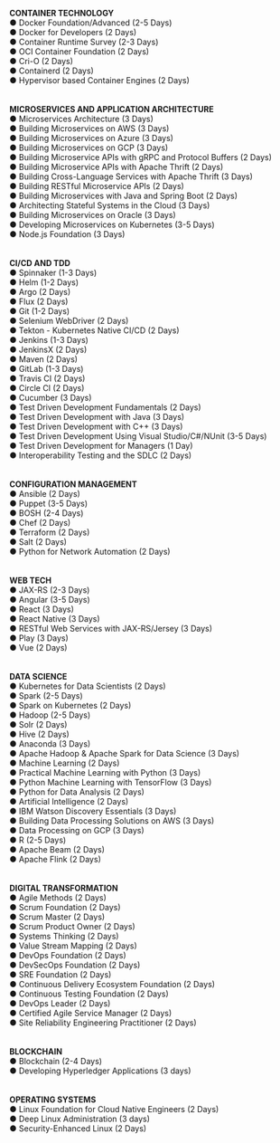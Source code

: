 **CONTAINER TECHNOLOGY** <br>
● Docker Foundation/Advanced (2-5 Days) <br>
● Docker for Developers (2 Days) <br>
● Container Runtime Survey (2-3 Days) <br>
● OCI Container Foundation (2 Days) <br>
● Cri-O (2 Days) <br>
● Containerd (2 Days) <br>
●	Hypervisor based Container Engines (2 Days) <br>
<br>
<br>
**MICROSERVICES AND APPLICATION ARCHITECTURE** <br>
● Microservices Architecture (3 Days) <br>
● Building Microservices on AWS (3 Days) <br>
● Building Microservices on Azure (3 Days) <br>
● Building Microservices on GCP (3 Days) <br>
● Building Microservice APIs with gRPC and Protocol Buffers (2 Days) <br>
● Building Microservice APIs with Apache Thrift (2 Days) <br>
● Building Cross-Language Services with Apache Thrift (3 Days) <br>
● Building RESTful Microservice APIs (2 Days) <br>
● Building Microservices with Java and Spring Boot (2 Days) <br>
● Architecting Stateful Systems in the Cloud (3 Days) <br>
● Building Microservices on Oracle (3 Days) <br>
● Developing Microservices on Kubernetes (3-5 Days) <br>
● Node.js Foundation (3 Days) <br>
<br>
<br>
**CI/CD AND TDD** <br>
● Spinnaker (1-3 Days) <br>
● Helm (1-2 Days) <br>
● Argo (2 Days) <br>
● Flux (2 Days) <br>
● Git (1-2 Days) <br>
● Selenium WebDriver (2 Days) <br>
● Tekton - Kubernetes Native CI/CD (2 Days) <br>
● Jenkins (1-3 Days) <br>
● JenkinsX (2 Days) <br>
● Maven (2 Days) <br>
● GitLab (1-3 Days) <br>
● Travis CI (2 Days) <br>
● Circle CI (2 Days) <br>
● Cucumber (3 Days) <br>
● Test Driven Development Fundamentals (2 Days) <br>
● Test Driven Development with Java (3 Days) <br>
● Test Driven Development with C++ (3 Days) <br>
● Test Driven Development Using Visual Studio/C#/NUnit (3-5 Days) <br>
● Test Driven Development for Managers (1 Day) <br>
● Interoperability Testing and the SDLC (2 Days) <br>
<br>
<br>
**CONFIGURATION MANAGEMENT** <br>
● Ansible (2 Days) <br>
● Puppet (3-5 Days) <br>
● BOSH (2-4 Days) <br>
● Chef (2 Days) <br>
● Terraform (2 Days) <br>
● Salt (2 Days) <br>
● Python for Network Automation (2 Days) <br>
<br>
<br>
**WEB TECH** <br>
● JAX-RS (2-3 Days) <br>
● Angular (3-5 Days) <br>
● React (3 Days) <br>
● React Native (3 Days) <br>
● RESTful Web Services with JAX-RS/Jersey (3 Days) <br>
● Play (3 Days) <br>
● Vue (2 Days) <br>
<br>
<br>
**DATA SCIENCE** <br>
● Kubernetes for Data Scientists (2 Days) <br>
● Spark (2-5 Days) <br>
● Spark on Kubernetes (2 Days) <br>
● Hadoop (2-5 Days) <br>
● Solr (2 Days) <br>
● Hive (2 Days) <br>
● Anaconda (3 Days) <br>
● Apache Hadoop & Apache Spark for Data Science (3 Days) <br>
● Machine Learning (2 Days) <br>
● Practical Machine Learning with Python (3 Days) <br>
● Python Machine Learning with TensorFlow (3 Days) <br>
● Python for Data Analysis (2 Days) <br>
● Artificial Intelligence (2 Days) <br>
● IBM Watson Discovery Essentials (3 Days) <br>
● Building Data Processing Solutions on AWS (3 Days) <br>
● Data Processing on GCP (3 Days) <br>
● R (2-5 Days) <br>
● Apache Beam (2 Days) <br>
● Apache Flink (2 Days) <br>
<br>
<br>
**DIGITAL TRANSFORMATION** <br>
● Agile Methods (2 Days) <br>
● Scrum Foundation (2 Days) <br>
● Scrum Master (2 Days) <br>
● Scrum Product Owner (2 Days) <br>
● Systems Thinking (2 Days) <br>
● Value Stream Mapping (2 Days) <br>
● DevOps Foundation (2 Days) <br>
● DevSecOps Foundation (2 Days) <br>
● SRE Foundation (2 Days) <br>
● Continuous Delivery Ecosystem Foundation (2 Days) <br>
● Continuous Testing Foundation (2 Days) <br>
● DevOps Leader (2 Days) <br>
● Certified Agile Service Manager (2 Days) <br>
● Site Reliability Engineering Practitioner (2 Days) <br><br>
<br>
**BLOCKCHAIN** <br>
● Blockchain (2-4 Days) <br>
● Developing Hyperledger Applications (3 days) <br>
<br>
<br>
**OPERATING SYSTEMS** <br>
● Linux Foundation for Cloud Native Engineers (2 Days) <br>
● Deep Linux Administration (3 days) <br>
● Security-Enhanced Linux (2 Days) <br>
